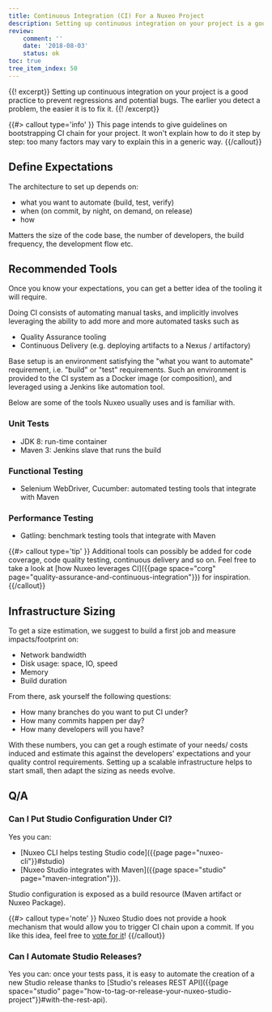 ```yaml
---
title: Continuous Integration (CI) For a Nuxeo Project
description: Setting up continuous integration on your project is a good practice to prevent regressions and potential bugs. The earlier you detect a problem, the easier it is to fix it.
review:
    comment: ''
    date: '2018-08-03'
    status: ok
toc: true
tree_item_index: 50
---
```

{{! excerpt}}
Setting up continuous integration on your project is a good practice to prevent regressions and potential bugs. The earlier you detect a problem, the easier it is to fix it.
{{! /excerpt}}

{{#> callout type='info' }}
This page intends to give guidelines on bootstrapping CI chain for your project. It won't explain how to do it step by step: too many factors may vary to explain this in a generic way.
{{/callout}}

## Define Expectations

The architecture to set up depends on:
- what you want to automate (build, test, verify)
- when (on commit, by night, on demand, on release)
- how

Matters the size of the code base, the number of developers, the build frequency, the development flow etc.

## Recommended Tools

Once you know your expectations, you can get a better idea of the tooling it will require.

Doing CI consists of automating manual tasks, and implicitly involves leveraging the ability to add more and more automated tasks such as
- Quality Assurance tooling
- Continuous Delivery (e.g. deploying artifacts to a Nexus / artifactory)

Base setup is an environment satisfying the "what you want to automate" requirement, i.e. "build" or "test" requirements. Such an environment is provided to the CI system as a Docker image (or composition), and leveraged using a Jenkins like automation tool.

Below are some of the tools Nuxeo usually uses and is familiar with.

### Unit Tests

- JDK 8: run-time container
- Maven 3: Jenkins slave that runs the build

### Functional Testing

- Selenium WebDriver, Cucumber: automated testing tools that integrate with Maven

### Performance Testing

- Gatling: benchmark testing tools that integrate with Maven

{{#> callout type='tip' }}
Additional tools can possibly be added for code coverage, code quality testing, continuous delivery and so on. Feel free to take a look at [how Nuxeo leverages CI]({{page space="corg" page="quality-assurance-and-continuous-integration"}}) for inspiration.
{{/callout}}

## Infrastructure Sizing

To get a size estimation, we suggest to build a first job and measure impacts/footprint on:
- Network bandwidth
- Disk usage: space, IO, speed
- Memory
- Build duration

From there, ask yourself the following questions:
- How many branches do you want to put CI under?
- How many commits happen per day?
- How many developers will you have?

With these numbers, you can get a rough estimate of your needs/ costs induced and estimate this against the developers' expectations and your quality control requirements. Setting up a scalable infrastructure helps to start small, then adapt the sizing as needs evolve.

## Q/A

### Can I Put Studio Configuration Under CI?

Yes you can:
- [Nuxeo CLI helps testing Studio code]({{page page="nuxeo-cli"}}#studio)
- [Nuxeo Studio integrates with Maven]({{page space="studio" page="maven-integration"}}).

Studio configuration is exposed as a build resource (Maven artifact or Nuxeo Package).

{{#> callout type='note' }}
Nuxeo Studio does not provide a hook mechanism that would allow you to trigger CI chain upon a commit. If you like this idea, feel free to [vote for it](https://app.prodpad.com/ideas/aed8f0f0-9724-11e8-8079-af2a5cff5247/canvas)!
{{/callout}}

### Can I Automate Studio Releases?

Yes you can: once your tests pass, it is easy to automate the creation of a new Studio release thanks to [Studio's releases REST API]({{page space="studio" page="how-to-tag-or-release-your-nuxeo-studio-project"}}#with-the-rest-api).
